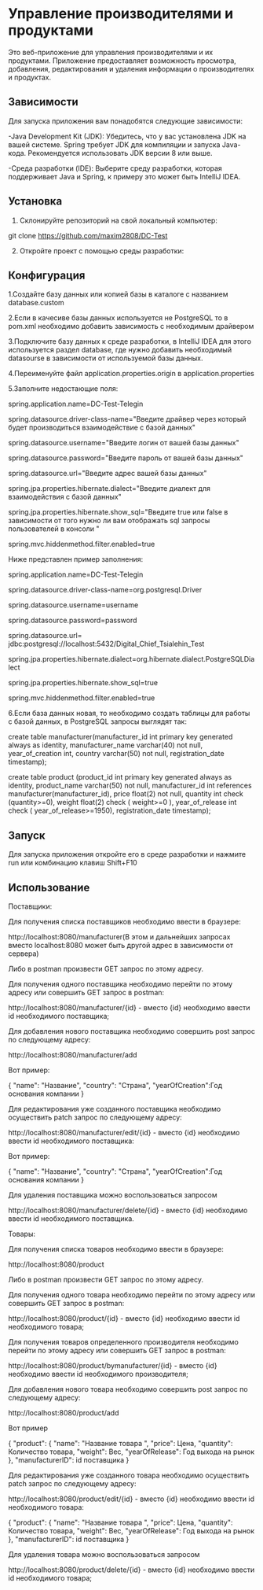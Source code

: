 # Управление производителями и продуктами

Это веб-приложение для управления производителями и их продуктами. Приложение предоставляет возможность просмотра, добавления, редактирования и удаления информации о производителях и продуктах.

## Зависимости

Для запуска приложения вам понадобятся следующие зависимости:

-Java Development Kit (JDK): Убедитесь, что у вас установлена JDK на вашей системе. Spring требует JDK для компиляции и запуска Java-кода. Рекомендуется использовать JDK версии 8 или выше.

-Среда разработки (IDE): Выберите среду разработки, которая поддерживает Java и Spring, к примеру это может быть IntelliJ IDEA.

## Установка

1. Склонируйте репозиторий на свой локальный компьютер:

git clone https://github.com/maxim2808/DC-Test

2. Откройте проект с помощью среды разработки:

## Конфигурация

1.Создайте базу данных или копией базы в каталоге с названием database.custom

2.Если в качесиве базы данных используется не PostgreSQL то в pom.xml необходимо добавить зависимость с необходимым драйвером

3.Подключите базу данных к среде разработки, в IntelliJ IDEA для этого используется раздел database, где нужно добавить необходимый datasourse в зависимости от используемой базы данных.

4.Переименуйте файл application.properties.origin в application.properties

5.Заполните недостающие поля:

spring.application.name=DC-Test-Telegin

spring.datasource.driver-class-name="Введите драйвер через который будет производиться взаимодействие с базой данных"

spring.datasource.username="Введите логин от вашей базы данных"

spring.datasource.password="Введите пароль от вашей базы данных"

spring.datasource.url="Введите адрес вашей базы данных"

spring.jpa.properties.hibernate.dialect="Введите диалект для взаимодействия с базой данных"

spring.jpa.properties.hibernate.show_sql="Введите true или false в зависимости от того нужно ли вам отображать sql запросы пользователей в консоли "


spring.mvc.hiddenmethod.filter.enabled=true


Ниже представлен пример заполнения:

spring.application.name=DC-Test-Telegin

spring.datasource.driver-class-name=org.postgresql.Driver

spring.datasource.username=username

spring.datasource.password=password

spring.datasource.url= jdbc:postgresql://localhost:5432/Digital_Chief_Tsialehin_Test

spring.jpa.properties.hibernate.dialect=org.hibernate.dialect.PostgreSQLDialect

spring.jpa.properties.hibernate.show_sql=true


spring.mvc.hiddenmethod.filter.enabled=true

6.Если база данных новая, то необходимо создать таблицы для работы с базой данных, в PostgreSQL запросы выглядят так:

create table manufacturer(manufacturer_id int primary key  generated always as identity, manufacturer_name varchar(40) not null,
year_of_creation int, country varchar(50) not null, registration_date timestamp);

create table product (product_id int primary key generated always as identity, product_name varchar(50) not null,
    manufacturer_id int references manufacturer(manufacturer_id),
price float(2) not null, quantity int check (quantity>=0), weight float(2) check ( weight>=0 ),
                      year_of_release int check ( year_of_release>=1950), registration_date timestamp);



## Запуск

Для запуска приложения откройте его в среде разработки и нажмите run или комбинацию клавиш Shift+F10

## Использование

Поставщики:


Для получения списка поставщиков необходимо ввести в браузере:

http://localhost:8080/manufacturer(В этом и дальнейших запросах вместо localhost:8080 может быть другой адрес в зависимости от сервера)

Либо в postman произвести GET запрос по этому адресу.

Для получения одного поставщика необходимо перейти по этому адресу или совершить GET запрос в postman:


http://localhost:8080/manufacturer/{id} - вместо {id} необходимо ввести id необходимого поставщика;

Для добавления нового поставщика необходимо совершить post запрос по следующему адресу:

http://localhost:8080/manufacturer/add

Вот пример:

{
        "name": "Название",
        "country": "Страна",
        "yearOfCreation":Год основания компании
    }

Для редактирования уже созданного поставщика необходимо осуществить patch запрос по следующему адресу:

http://localhost:8080/manufacturer/edit/{id} - вместо {id} необходимо ввести id необходимого поставщика:

Вот пример:

{
        "name": "Название",
        "country": "Страна",
        "yearOfCreation":Год основания компании
 }

Для удаления поставщика можно воспользоваться запросом 

http://localhost:8080/manufacturer/delete/{id} - вместо {id} необходимо ввести id необходимого поставщика.




Товары:

Для получения списка товаров необходимо ввести в браузере:

http://localhost:8080/product

Либо в postman произвести GET запрос по этому адресу.

Для получения одного товара необходимо перейти по этому адресу или совершить GET запрос в postman:

http://localhost:8080/product/{id} - вместо {id} необходимо ввести id необходимого товара;

Для получения товаров определенного производителя необходимо перейти по этому адресу или совершить GET запрос в postman:

http://localhost:8080/product/bymanufacturer/{id} - вместо {id} необходимо ввести id необходимого производителя;

Для добавления нового товара необходимо совершить post запрос по следующему адресу:

http://localhost:8080/product/add

Вот пример

{
"product": {
    "name": "Название товара ",
    "price": Цена,
    "quantity": Количество товара,
    "weight": Вес,
    "yearOfRelease": Год выхода на рынок
        },
        "manufacturerID": id поставщика
}

Для редактирования уже созданного товара необходимо осуществить patch запрос по следующему адресу:

http://localhost:8080/product/edit/{id} - вместо {id} необходимо ввести id необходимого товара:

{
"product": {
    "name": "Название товара ",
    "price": Цена,
    "quantity": Количество товара,
    "weight": Вес,
    "yearOfRelease": Год выхода на рынок
        },
        "manufacturerID": id поставщика
}

Для удаления товара можно воспользоваться запросом 

http://localhost:8080/product/delete/{id} - вместо {id} необходимо ввести id необходимого товара;
































